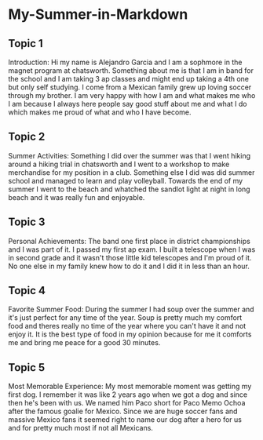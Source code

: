 # My-Summer-in-Markdown
## Topic 1
Introduction: Hi my name is Alejandro Garcia and I am a sophmore in the magnet program at chatsworth. Something about me is that I am in band for the school and I am taking 3 ap classes and might end up taking a 4th one but only self studying. I come from a Mexican family grew up loving soccer through my brother. I am very happy with how I am and what makes me who I am because I always here people say good stuff about me and what I do which makes me proud of what and who I have become.
## Topic 2
Summer Activities: Something I did over the summer was that I went hiking around a hiking trial in chatsworth and I went to a workshop to make merchandise for my position in a club. Something else I did was did summer school and managed to learn and play volleyball. Towards the end of my summer I went to the beach and whatched the sandlot light at night in long beach and it was really fun and enjoyable.
## Topic 3
Personal Achievements: The band one first place in district championships and I was part of it. I passed my first ap exam. I built a telescope when I was in second grade and it wasn't those little kid telescopes and I'm proud of it. No one else in my family knew how to do it and I did it in less than an hour.
## Topic 4
Favorite Summer Food: During the summer I had soup over the summer and it's just perfect for any time of the year. Soup is pretty much my comfort food and theres really no time of the year where you can't have it and not enjoy it. It is the best type of food in my opinion because for me it comforts me and bring me peace for a good 30 minutes.
## Topic 5
Most Memorable Experience: My most memorable moment was getting my first dog. I remember it was like 2 years ago when we got a dog and since then he's been with us. We named him Paco short for Paco Memo Ochoa after the famous goalie for Mexico. Since we are huge soccer fans and massive Mexico fans it seemed right to name our dog after a hero for us and for pretty much most if not all Mexicans.
